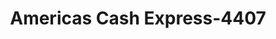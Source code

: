 ---
f_zip-code: 24502
f_state-code: VA
title: Americas Cash Express-4407
f_phone: 434-239-0837
f_city-only: Lynchburg
f_address: 2154 Wards Rd Apt A Lynchburg
f_location-unique-id: '4407'
slug: americas-cash-express-4407
updated-on: '2024-05-30T13:46:58.046Z'
created-on: '2024-05-30T13:36:59.803Z'
published-on: '2024-05-30T13:54:32.469Z'
f_city-state: cms/city/lynchburg-va.md
f_company: cms/company/americas-cash-express.md
f_state: cms/state/virginia.md
layout: '[payday-loan].html'
tags: payday-loan
---